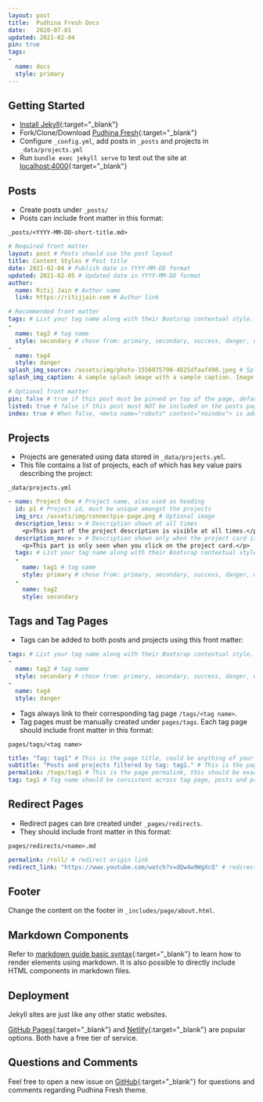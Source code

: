 ```yaml
---
layout: post
title:  Pudhina Fresh Docs
date:   2020-07-01
updated: 2021-02-04
pin: true
tags:
- 
  name: docs
  style: primary
---
```

## Getting Started
* [Install Jekyll](https://jekyllrb.com/docs/installation/){:target="_blank"} <i class="fa fa-external-link" aria-hidden="true"></i>
* Fork/Clone/Download [Pudhina Fresh](https://github.com/ritijjain/pudhina-fresh.git){:target="_blank"} <i class="fa fa-external-link" aria-hidden="true"></i>
* Configure `_config.yml`, add posts in `_posts` and projects in `_data/projects.yml` 
* Run `bundle exec jekyll serve` to test out the site at [localhost:4000](http://localhost:4000/){:target="_blank"} <i class="fa fa-external-link" aria-hidden="true"></i>

## Posts
* Create posts under `_posts/`
* Posts can include front matter in this format:

`_posts/<YYYY-MM-DD-short-title.md>`
```yaml
# Required front matter
layout: post # Posts should use the post layout
title: Content Styles # Post title
date: 2021-02-04 # Publish date in YYYY-MM-DD format
updated: 2021-02-05 # Updated date in YYYY-MM-DD format
author: 
  name: Ritij Jain # Author name
  link: https://ritijjain.com # Author link

# Recommended front matter
tags: # List your tag name along with their Bootsrap contextual style.
- 
  name: tag2 # tag name
  style: secondary # chose from: primary, secondary, success, danger, warning, info, light, dark
- 
  name: tag4
  style: danger
splash_img_source: /assets/img/photo-1556075798-4825dfaaf498.jpeg # Splash image source
splash_img_caption: A sample splash image with a sample caption. Image by Yancy Min on Unsplash. # Splash image caption

# Optional front matter
pin: false # true if this post must be pinned on top of the page, default is false.
listed: true # false if this post must NOT be included on the posts page, sitemap, and any of the tag pages, default is true
index: true # When false, <meta name="robots" content="noindex"> is added to the page, default is true
```

## Projects
* Projects are generated using data stored in `_data/projects.yml`.
* This file contains a list of projects, each of which has key value pairs describing the project:

`_data/projects.yml`
```yaml
- name: Project One # Project name, also used as heading
  id: p1 # Project id, must be unique amongst the projects
  img_src: /assets/img/connectpie-page.png # Optional image
  description_less: > # Description shown at all times
    <p>This part of the project description is visible at all times.</p> 
  description_more: > # Description shown only when the project card is expanded
    <p>This part is only seen when you click on the project card.</p> 
  tags: # List your tag name along with their Bootsrap contextual style
  - 
    name: tag1 # tag name
    style: primary # chose from: primary, secondary, success, danger, warning, info, light, dark
  - 
    name: tag2
    style: secondary
```

## Tags and Tag Pages
* Tags can be added to both posts and projects using this front matter:

```yaml
tags: # List your tag name along with their Bootsrap contextual style.
- 
  name: tag2 # tag name
  style: secondary # chose from: primary, secondary, success, danger, warning, info, light, dark
- 
  name: tag4
  style: danger
```
* Tags always link to their corresponding tag page `/tags/<tag name>`.
* Tag pages must be manually created under `pages/tags`. Each tag page should include front matter in this format:

`pages/tags/<tag name>`
```yaml
title: "Tag: tag1" # This is the page title, could be anything of your choosing.
subtitle: "Posts and projects filtered by tag: tag1." # This is the page subtitle, could be anything of your choosing.
permalink: /tags/tag1 # This is the page permalink, this should be exactly in this format: /tags/<tag name>
tag: tag1 # Tag name should be consistent across tag page, posts and projects.
```

## Redirect Pages
* Redirect pages can bre created under `_pages/redirects`.
* They should include front matter in this format:

`pages/redirects/<name>.md`
```yaml
permalink: /roll/ # redirect origin link
redirect_link: "https://www.youtube.com/watch?v=dQw4w9WgXcQ" # redirect destination link
```

## Footer
Change the content on the footer in `_includes/page/about.html`.

## Markdown Components
Refer to [markdown guide basic syntax](https://www.markdownguide.org/basic-syntax/){:target="_blank"} <i class="fa fa-external-link" aria-hidden="true"></i> to learn how to render elements using markdown. It is also possible to directly include HTML components in markdown files.

## Deployment
Jekyll sites are just like any other static websites.

[GitHub Pages](https://pages.github.com/){:target="_blank"} <i class="fa fa-external-link" aria-hidden="true"></i> and [Netlify](https://www.netlify.com/){:target="_blank"} <i class="fa fa-external-link" aria-hidden="true"></i> are popular options. Both have a free tier of service.

## Questions and Comments
Feel free to open a new issue on [GitHub](https://github.com/ritijjain/pudhina-fresh/issues){:target="_blank"} <i class="fa fa-external-link" aria-hidden="true"></i> for questions and comments regarding Pudhina Fresh theme.